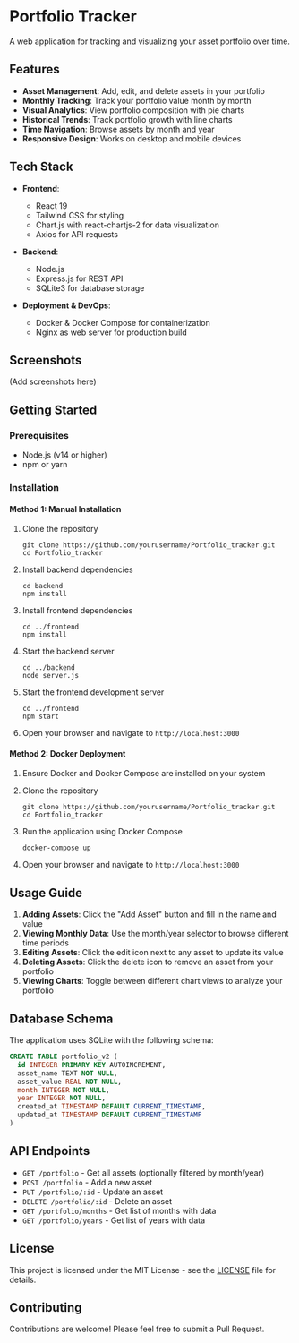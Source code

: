 # Portfolio Tracker

A web application for tracking and visualizing your asset portfolio over time.

## Features

- **Asset Management**: Add, edit, and delete assets in your portfolio
- **Monthly Tracking**: Track your portfolio value month by month
- **Visual Analytics**: View portfolio composition with pie charts
- **Historical Trends**: Track portfolio growth with line charts
- **Time Navigation**: Browse assets by month and year
- **Responsive Design**: Works on desktop and mobile devices

## Tech Stack

- **Frontend**: 
  - React 19
  - Tailwind CSS for styling
  - Chart.js with react-chartjs-2 for data visualization
  - Axios for API requests

- **Backend**: 
  - Node.js
  - Express.js for REST API
  - SQLite3 for database storage

- **Deployment & DevOps**: 
  - Docker & Docker Compose for containerization
  - Nginx as web server for production build

## Screenshots

(Add screenshots here)

## Getting Started

### Prerequisites

- Node.js (v14 or higher)
- npm or yarn

### Installation

#### Method 1: Manual Installation

1. Clone the repository
   ```
   git clone https://github.com/yourusername/Portfolio_tracker.git
   cd Portfolio_tracker
   ```

2. Install backend dependencies
   ```
   cd backend
   npm install
   ```

3. Install frontend dependencies
   ```
   cd ../frontend
   npm install
   ```

4. Start the backend server
   ```
   cd ../backend
   node server.js
   ```

5. Start the frontend development server
   ```
   cd ../frontend
   npm start
   ```

6. Open your browser and navigate to `http://localhost:3000`

#### Method 2: Docker Deployment

1. Ensure Docker and Docker Compose are installed on your system

2. Clone the repository
   ```
   git clone https://github.com/yourusername/Portfolio_tracker.git
   cd Portfolio_tracker
   ```

3. Run the application using Docker Compose
   ```
   docker-compose up
   ```

4. Open your browser and navigate to `http://localhost:3000`

## Usage Guide

1. **Adding Assets**: Click the "Add Asset" button and fill in the name and value
2. **Viewing Monthly Data**: Use the month/year selector to browse different time periods
3. **Editing Assets**: Click the edit icon next to any asset to update its value
4. **Deleting Assets**: Click the delete icon to remove an asset from your portfolio
5. **Viewing Charts**: Toggle between different chart views to analyze your portfolio

## Database Schema

The application uses SQLite with the following schema:

```sql
CREATE TABLE portfolio_v2 (
  id INTEGER PRIMARY KEY AUTOINCREMENT,
  asset_name TEXT NOT NULL,
  asset_value REAL NOT NULL,
  month INTEGER NOT NULL,
  year INTEGER NOT NULL,
  created_at TIMESTAMP DEFAULT CURRENT_TIMESTAMP,
  updated_at TIMESTAMP DEFAULT CURRENT_TIMESTAMP
)
```

## API Endpoints

- `GET /portfolio` - Get all assets (optionally filtered by month/year)
- `POST /portfolio` - Add a new asset
- `PUT /portfolio/:id` - Update an asset
- `DELETE /portfolio/:id` - Delete an asset
- `GET /portfolio/months` - Get list of months with data
- `GET /portfolio/years` - Get list of years with data

## License

This project is licensed under the MIT License - see the [LICENSE](LICENSE) file for details.

## Contributing

Contributions are welcome! Please feel free to submit a Pull Request.